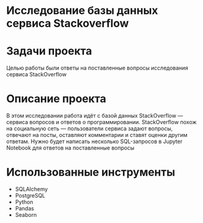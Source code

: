# Исследование базы данных сервиса Stackoverflow
# Задачи проекта
Целью работы были ответы на поставленные вопросы исследования сервиса StackOverflow
# Описание проекта
В этом исследовании работа идёт с базой данных StackOverflow — сервиса вопросов и ответов о программировании. StackOverflow похож на социальную сеть — пользователи сервиса задают вопросы, отвечают на посты, оставляют комментарии и ставят оценки другим ответам. 
Нужно будет написать несколько SQL-запросов в Jupyter Notebook для ответов на поставленные вопросы
# Использованные инструменты
- SQLAlchemy
- PostgreSQL
- Python
- Pandas
- Seaborn
